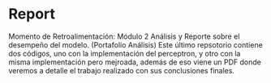 # Report
Momento de Retroalimentación: Módulo 2 Análisis y Reporte sobre el desempeño del modelo. (Portafolio Análisis)
Este último repsotorio contiene dos códigos, uno con la implementación del perceptron, y otro con la misma implementación pero mejroada, además de eso viene un PDF donde veremos a detalle el trabajo realizado con sus conclusiones finales. 
